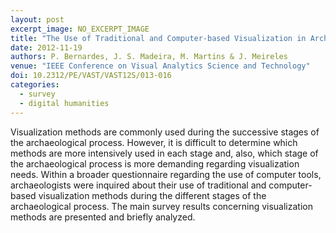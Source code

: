 ```yaml
---
layout: post
excerpt_image: NO_EXCERPT_IMAGE
title: "The Use of Traditional and Computer-based Visualization in Archaeology: a User Survey"
date: 2012-11-19
authors: P. Bernardes, J. S. Madeira, M. Martins & J. Meireles
venue: "IEEE Conference on Visual Analytics Science and Technology"
doi: 10.2312/PE/VAST/VAST12S/013-016
categories:
  - survey
  - digital humanities
---
```

Visualization methods are commonly used during the successive stages of the archaeological process. However, it is difficult to determine which methods are more intensively used in each stage and, also, which stage of the archaeological process is more demanding regarding visualization needs. Within a broader questionnaire regarding the use of computer tools, archaeologists were inquired about their use of traditional and computer-based visualization methods during the different stages of the archaeological process. The main survey results concerning visualization methods are presented and briefly analyzed.
